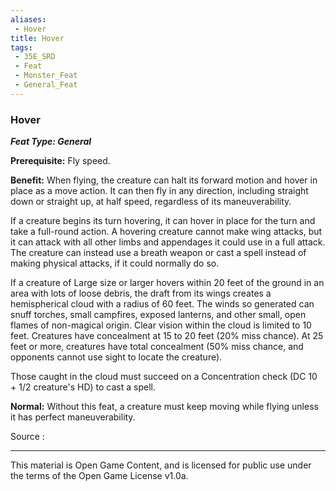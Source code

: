 ```yaml
---
aliases:
 - Hover
title: Hover
tags: 
 - 35E_SRD
 - Feat
 - Monster_Feat
 - General_Feat
---
```

### Hover 
***Feat Type: General***

**Prerequisite:** Fly speed.

**Benefit:** When flying, the creature can halt its forward motion and
hover in place as a move action. It can then fly in any direction,
including straight down or straight up, at half speed, regardless of its
maneuverability.

If a creature begins its turn hovering, it can hover in place for the
turn and take a full-round action. A hovering creature cannot make wing
attacks, but it can attack with all other limbs and appendages it could
use in a full attack. The creature can instead use a breath weapon or
cast a spell instead of making physical attacks, if it could normally do
so.

If a creature of Large size or larger hovers within 20 feet of the
ground in an area with lots of loose debris, the draft from its wings
creates a hemispherical cloud with a radius of 60 feet. The winds so
generated can snuff torches, small campfires, exposed lanterns, and
other small, open flames of non-magical origin. Clear vision within the
cloud is limited to 10 feet. Creatures have concealment at 15 to 20 feet
(20% miss chance). At 25 feet or more, creatures have total concealment
(50% miss chance, and opponents cannot use sight to locate the
creature).

Those caught in the cloud must succeed on a Concentration check (DC 10 +
1/2 creature's HD) to cast a spell.

**Normal:** Without this feat, a creature must keep moving while flying
unless it has perfect maneuverability.


Source :



---



This material is Open Game Content, and is licensed for public use under the terms of the Open Game License v1.0a.

